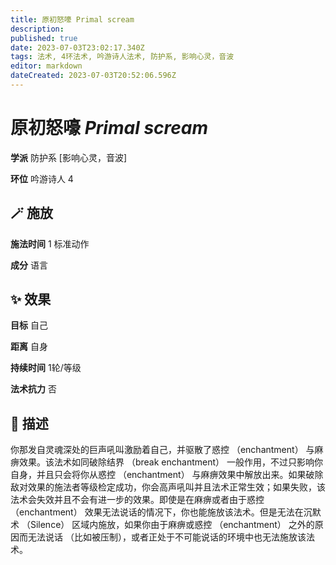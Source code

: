 ```yaml
---
title: 原初怒嚎 Primal scream
description: 
published: true
date: 2023-07-03T23:02:17.340Z
tags: 法术, 4环法术, 吟游诗人法术, 防护系, 影响心灵，音波
editor: markdown
dateCreated: 2023-07-03T20:52:06.596Z
---
```


# **原初怒嚎** *Primal scream*

**学派** 防护系 \[影响心灵，音波\] 

**环位** 吟游诗人 4

## 🪄 施放

**施法时间** 1 标准动作

**成分** 语言

## ✨ 效果 

**目标** 自己 

**距离** 自身  

**持续时间** 1轮/等级 

**法术抗力** 否

## 📖 描述

你那发自灵魂深处的巨声吼叫激励着自己，并驱散了惑控 （enchantment） 与麻痹效果。该法术如同破除结界 （break enchantment） 一般作用，不过只影响你自身，并且只会将你从惑控 （enchantment） 与麻痹效果中解放出来。如果破除敌对效果的施法者等级检定成功，你会高声吼叫并且法术正常生效；如果失败，该法术会失效并且不会有进一步的效果。即使是在麻痹或者由于惑控 （enchantment） 效果无法说话的情况下，你也能施放该法术。但是无法在沉默术 （Silence） 区域内施放，如果你由于麻痹或惑控 （enchantment） 之外的原因而无法说话 （比如被压制），或者正处于不可能说话的环境中也无法施放该法术。
    